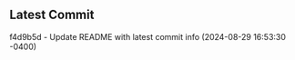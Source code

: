 
## Latest Commit
f4d9b5d - Update README with latest commit info (2024-08-29 16:53:30 -0400) <Yunxi-Zhou>
